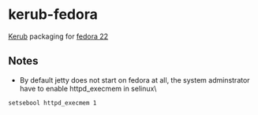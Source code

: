 # kerub-fedora

[Kerub](https://github.com/K0zka/kerub) packaging for [fedora 22](http://fedoraproject.org)

## Notes

* By default jetty does not start on fedora at all, the system adminstrator have to enable httpd_execmem in selinux\
```
setsebool httpd_execmem 1
```


